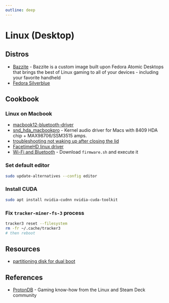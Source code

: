 ```yaml
---
outline: deep
---
```


# Linux (Desktop)

## Distros

- [Bazzite](https://github.com/ublue-os/bazzite) - Bazzite is a custom image built upon Fedora Atomic Desktops that brings the best of Linux gaming to all of your devices - including your favorite handheld
- [Fedora Silverblue](https://docs.fedoraproject.org/en-US/fedora-silverblue/)

## Cookbook

### Linux on Macbook

- [macbook12-bluetooth-driver](https://github.com/leifliddy/macbook12-bluetooth-driver)
- [snd_hda_macbookpro](https://github.com/davidjo/snd_hda_macbookpro/) - Kernel audio driver for Macs with 8409 HDA chip + MAX98706/SSM3515 amps.
- [troubleshooting not waking up after closing the lid](https://askubuntu.com/a/1020883)
- [FacetimeHD linux driver](https://github.com/patjak/facetimehd/wiki)
- [Wi-Fi and Bluetooth](https://wiki.t2linux.org/guides/wifi-bluetooth/) - Download `firmware.sh` and execute it

### Set default editor

```bash
sudo update-alternatives --config editor
```

### Install CUDA

```bash
sudo apt install nvidia-cudnn nvidia-cuda-toolkit
```
### Fix `tracker-miner-fs-3` process

```bash
tracker3 reset --filesystem
rm -fr ~/.cache/tracker3
# then reboot
```

## Resources

- [partitioning disk for dual boot](https://askubuntu.com/a/1314343)

## References

- [ProtonDB](https://www.protondb.com/) - Gaming know-how from the Linux and Steam Deck community
